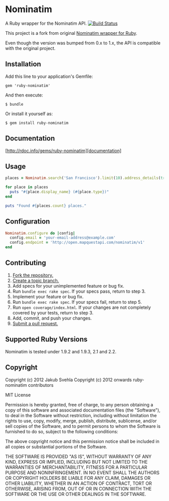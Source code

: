 # Nominatim

A Ruby wrapper for the Nominatim API. [![Build Status](https://secure.travis-ci.org/Smarre/ruby-nominatim.png?branch=master)](http://travis-ci.org/Smarre/ruby-nominatim)

This project is a fork from original [Nominatim wrapper for Ruby](https://github.com/jakubsvehla).

Even though the version was bumped from 0.x to 1.x, the API is compatible with the original project.

## Installation

Add this line to your application's Gemfile:

    gem 'ruby-nominatim'

And then execute:

    $ bundle

Or install it yourself as:

    $ gem install ruby-nominatim

## Documentation

[http://rdoc.info/gems/ruby-nominatim][documentation]

## Usage

```ruby
places = Nominatim.search('San Francisco').limit(10).address_details(true)

for place in places
  puts "#{place.display_name} (#{place.type})"
end

puts "Found #{places.count} places."
```

## Configuration

```ruby
Nominatim.configure do |config|
  config.email = 'your-email-address@example.com'
  config.endpoint = 'http://open.mapquestapi.com/nominatim/v1'
end
```

## Contributing

1. [Fork the repository.][fork]
2. [Create a topic branch.][branch]
3. Add specs for your unimplemented feature or bug fix.
4. Run `bundle exec rake spec`. If your specs pass, return to step 3.
5. Implement your feature or bug fix.
6. Run `bundle exec rake spec`. If your specs fail, return to step 5.
7. Run `open coverage/index.html`. If your changes are not completely covered
   by your tests, return to step 3.
8. Add, commit, and push your changes.
9. [Submit a pull request.][pr]

[fork]: http://help.github.com/fork-a-repo/
[branch]: http://learn.github.com/p/branching.html
[pr]: http://help.github.com/send-pull-requests/

## Supported Ruby Versions

Nominatim is tested under 1.9.2 and 1.9.3, 2.1 and 2.2.

## Copyright

Copyright (c) 2012 Jakub Svehla
Copyright (c) 2012 onwards ruby-nominatim contributors

MIT License

Permission is hereby granted, free of charge, to any person obtaining
a copy of this software and associated documentation files (the
"Software"), to deal in the Software without restriction, including
without limitation the rights to use, copy, modify, merge, publish,
distribute, sublicense, and/or sell copies of the Software, and to
permit persons to whom the Software is furnished to do so, subject to
the following conditions:

The above copyright notice and this permission notice shall be
included in all copies or substantial portions of the Software.

THE SOFTWARE IS PROVIDED "AS IS", WITHOUT WARRANTY OF ANY KIND,
EXPRESS OR IMPLIED, INCLUDING BUT NOT LIMITED TO THE WARRANTIES OF
MERCHANTABILITY, FITNESS FOR A PARTICULAR PURPOSE AND
NONINFRINGEMENT. IN NO EVENT SHALL THE AUTHORS OR COPYRIGHT HOLDERS BE
LIABLE FOR ANY CLAIM, DAMAGES OR OTHER LIABILITY, WHETHER IN AN ACTION
OF CONTRACT, TORT OR OTHERWISE, ARISING FROM, OUT OF OR IN CONNECTION
WITH THE SOFTWARE OR THE USE OR OTHER DEALINGS IN THE SOFTWARE.
